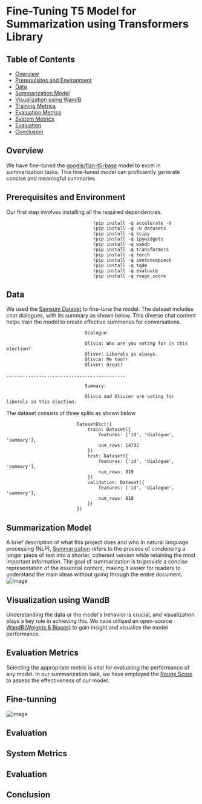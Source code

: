
# Fine-Tuning T5 Model for Summarization using Transformers Library

## Table of Contents

- [Overview](#Overview)
- [Prerequisites and Environment](#Prerequisites-and-Environment)
- [Data](#Data)
- [Summarization Model](#Summarization-Model)
- [Visualization using WandB](#Visualization-using-WandB)
- [Training Metrics](#Training-Metrics)
- [Evaluation Metrics](#Evaluation-Metrics)
- [System Metrics](#System-Metrics)
- [Evaluation](#Evaluation)
- [Conclusion](#Conclusion)

## Overview
We have fine-tuned the [google/flan-t5-base](https://huggingface.co/google/flan-t5-base) model to excel in summarization tasks. This fine-tuned model can proficiently generate concise and meaningful summaries
## Prerequisites and Environment
Our first step involves installing all the required dependencies.
                                    
                                    !pip install -q accelerate -U
                                    !pip install -q -U datasets
                                    !pip install -q scipy
                                    !pip install -q ipywidgets
                                    !pip install -q wandb
                                    !pip install -q transformers
                                    !pip install -q torch
                                    !pip install -q sentencepiece
                                    !pip install -q tqdm
                                    !pip install -q evaluate
                                    !pip install -q rouge_score
## Data 
We used the [Samsum Dataset](https://huggingface.co/datasets/samsum) to fine-tune the model. The dataset includes chat dialogues, with its summary as shown below. This diverse chat content helps train the model to create effective summaries for conversations.

                                 Dialogue: 
                                 
                                 Olivia: Who are you voting for in this election? 
                                 Oliver: Liberals as always.
                                 Olivia: Me too!!
                                 Oliver: Great)
                                 ............................................
                           
                                 Summary:
                                 
                                 Olivia and Olivier are voting for liberals in this election. 


The dataset consists of three splits as shown below

                              DatasetDict({
                                  train: Dataset({
                                      features: ['id', 'dialogue', 'summary'],
                                      num_rows: 14732
                                  })
                                  test: Dataset({
                                      features: ['id', 'dialogue', 'summary'],
                                      num_rows: 819
                                  })
                                  validation: Dataset({
                                      features: ['id', 'dialogue', 'summary'],
                                      num_rows: 818
                                  })
                              })





## Summarization Model

A brief description of what this project does and who 
In natural language processing (NLP), [Summarization](https://huggingface.co/docs/transformers/tasks/summarization) refers to the process of condensing a longer piece of text into a shorter, coherent version while retaining the most important information. The goal of summarization is to provide a concise representation of the essential content, making it easier for readers to understand the main ideas without going through the entire document.
![image](https://github.com/highplainscomputing/HPC_T5/assets/150230209/9cc84653-6ae2-4c04-b691-5fabc2632907)

## Visualization using WandB
Understanding the data or the model's behavior is crucial, and visualization plays a key role in achieving this. We have utilized an open-source [WandB(Weights & Biases)](https://wandb.ai/) to gain insight and visualize the model performance.

## Evaluation Metrics
Selecting the appropriate metric is vital for evaluating the performance of any model. In our summarization task, we have employed the [Rouge Score](https://huggingface.co/spaces/evaluate-metric/rouge) to assess the effectiveness of our model.
## Fine-tunning 
![image](https://github.com/highplainscomputing/HPC_T5/assets/150230209/d85cc958-bb99-4c9f-94a7-08a1351fbab4)

## Evaluation 
## System Metrics
## Evaluation
## Conclusion



